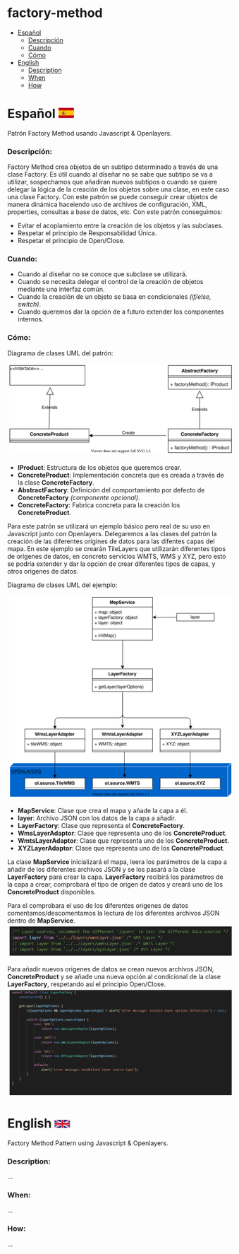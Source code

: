 # factory-method

* [Español](#español)
   * [Descripción](#descripción)
   * [Cuando](#cuando)
   * [Cómo](#cómo)
* [English](#english)
   * [Description](#description)
   * [When](#when)
   * [How](#how)

# Español <img src="images/esp.svg" width="35">
Patrón Factory Method usando Javascript &amp; Openlayers.

### Descripción:
Factory Method crea objetos de un subtipo determinado a través de una clase Factory. Es útil cuando al diseñar no se sabe que subtipo se va a utilizar, sospechamos que añadiran nuevos subtipos o cuando se quiere delegar la lógica de la creación de los objetos sobre una clase, en este caso una clase Factory. Con este patrón se puede conseguir crear objetos de manera dinámica haceiendo uso de archivos de configuración, XML, properties, consultas a base de datos, etc. Con este patrón conseguimos:
   * Evitar el acoplamiento entre la creación de los objetos y las subclases.
   * Respetar el principio de Responsabilidad Única.
   * Respetar el principio de Open/Close.

### Cuando:
   * Cuando al diseñar no se conoce que subclase se utilizará.
   * Cuando se necesita delegar el control de la creación de objetos mediante una interfaz común.
   * Cuando la creación de un objeto se basa en condicionales *(if/else, switch)*.
   * Cuando queremos dar la opción de a futuro extender los componentes internos.

### Cómo:
Diagrama de clases UML del patrón:

<img src="images/Factory-Method-Class-Diagram.svg"  alt="Factory Method UML Class Diagram" style="padding: 5px;">

   * **IProduct**: Estructura de los objetos que queremos crear.
   * **ConcreteProduct**: Implementación concreta que es creada a través de la clase **ConcreteFactory**.
   * **AbstractFactory**: Definición del comportamiento por defecto de **ConcreteFactory** *(componente opcional)*.
   * **ConcreteFactory**: Fabrica concreta para la creación los **ConcreteProduct**.

Para este patrón se utilizará un ejemplo básico pero real de su uso en Javascript junto con Openlayers. Delegaremos a las clases del patrón la creación de las diferentes orígines de datos para las difentes capas del mapa. En este ejemplo se crearán TileLayers que utilizarán diferentes tipos de orígenes de datos, en concreto servicios WMTS, WMS y XYZ, pero esto se podría extender y dar la opción de crear diferentes tipos de capas, y otros origenes de datos. 

Diagrama de clases UML del ejemplo:

<img src="images/Factory-Method-Class-Diagram-Solution.svg"  alt="Factory Method UML Class Diagram" style="padding: 5px;">

   * **MapService**: Clase que crea el mapa y añade la capa a él.
   * **layer**: Archivo JSON con los datos de la capa a añadir.
   * **LayerFactory**: Clase que representa el **ConcreteFactory**.
   * **WmsLayerAdaptor**: Clase que representa uno de los **ConcreteProduct**.
   * **WmtsLayerAdaptor**: Clase que representa uno de los **ConcreteProduct**.
   * **XYZLayerAdaptor**: Clase que representa uno de los **ConcreteProduct**.

La clase **MapService** inicializará el mapa, leera los parámetros de la capa a añadir de los diferentes archivos JSON y se los pasará a la clase **LayerFactory** para crear la capa. **LayerFactory** recibirá los parámetros de la capa a crear, comprobará el tipo de origen de datos y creará uno de los **ConcreteProduct** disponibles.

Para el comprobara el uso de los diferentes origenes de datos comentamos/descomentamos la lectura de los diferentes archivos JSON dentro de **MapService**.
<img src="images/layers.png"  alt="Layers example" style="padding: 5px;">

Para añadir nuevos origenes de datos se crean nuevos archivos JSON, **ConcreteProduct** y se añade una nueva opción al condicional de la clase **LayerFactory**, respetando así el principio Open/Close.
<img src="images/layerFactory.png"  alt="Layers example" style="padding: 5px;">

# English <img src="images/gbr.svg" width="35">
Factory Method Pattern using Javascript &amp; Openlayers.

### Description:
...
### When:
...
### How:
...
